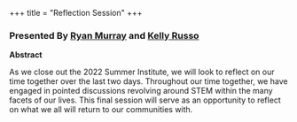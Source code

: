 +++
title = "Reflection Session"
+++

### Presented By [Ryan Murray](https://dehsi2022.netlify.app/background/meettheteam/#ryan-murray) and [Kelly Russo](https://dehsi2022.netlify.app/background/meettheteam/#kelly-russo)

**Abstract**

As we close out the 2022 Summer Institute, we will look to reflect on our time together over the last two days.  Throughout our time together, we have engaged in pointed discussions revolving around STEM within the many facets of our lives.  This final session will serve as an opportunity to reflect on what we all will return to our communities with.